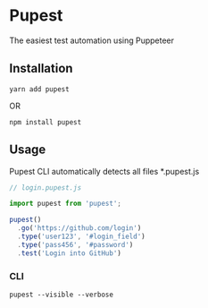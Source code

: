 # Pupest

The easiest test automation using Puppeteer

## Installation

```shell
yarn add pupest
```

OR

```shell
npm install pupest
```

## Usage

Pupest CLI automatically detects all files *.pupest.js

```js title
// login.pupest.js

import pupest from 'pupest';

pupest()
  .go('https://github.com/login')
  .type('user123', '#login_field')
  .type('pass456', '#password')
  .test('Login into GitHub')
```

### CLI

```shell
pupest --visible --verbose
```

